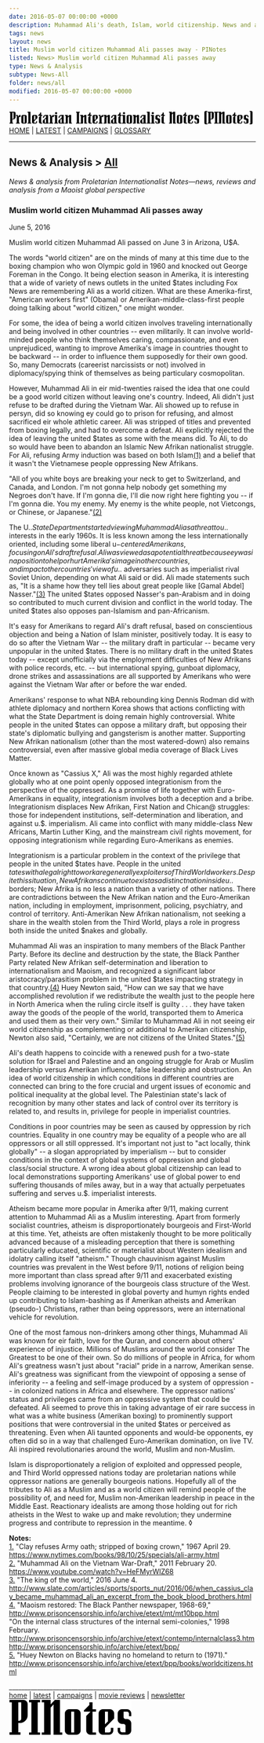 ```yaml
---
date: 2016-05-07 00:00:00 +0000
description: Muhammad Ali's death, Islam, world citizenship. News and analysis from PINotes -- news, reviews and analysis from a Maoist global perspective
tags: news
layout: news
title: Muslim world citizen Muhammad Ali passes away - PINotes
listed: News> Muslim world citizen Muhammad Ali passes away
type: News & Analysis
subtype: News-All
folder: news/all
modified: 2016-05-07 00:00:00 +0000
---
```

<div class="hide"><p id="banner-md"><a href="../index.md"><img src="../_layouts/images/banner_small_600.png" alt="Proletarian Internationalist Notes (PINotes)" /></a><br /><a href="../index.md">HOME</a> | <a href="../pages/latest.md">LATEST</a> | <a href="../pages/agitation/index.md">CAMPAIGNS</a> | <a href="../pages/glossary/index.md">GLOSSARY</a></p><hr /><h2>News & Analysis &gt; <a href="../news/all/index.md">All</a></h2></div><p><i>News & analysis from Proletarian Internationalist Notes&mdash;news, reviews and analysis from a Maoist global perspective</i></p><div class="hide"></div>

### Muslim world citizen Muhammad Ali passes away

June 5, 2016

Muslim world citizen Muhammad Ali passed on June 3 in Arizona, U$A.

The words "world citizen" are on the minds of many at this time due to the boxing champion who won Olympic gold in 1960 and knocked out George Foreman in the Congo. It being election season in Amerika, it is interesting that a wide of variety of news outlets in the united $tates including Fox News are remembering Ali as a world citizen. What are these Amerika-first, "American workers first" (Obama) or Amerikan-middle-class-first people doing talking about "world citizen," one might wonder.

For some, the idea of being a world citizen involves traveling internationally and being involved in other countries -- even militarily. It can involve world-minded people who think themselves caring, compassionate, and even unprejudiced, wanting to improve Amerika's image in countries thought to be backward -- in order to influence them supposedly for their own good. So, many Democrats (careerist narcissists or not) involved in diplomacy/spying think of themselves as being particulary cosmopolitan.

However, Muhammad Ali in eir mid-twenties raised the idea that one could be a good world citizen without leaving one's country. Indeed, Ali didn't just refuse to be drafted during the Vietnam War. Ali showed up to refuse in persyn, did so knowing ey could go to prison for refusing, and almost sacrificed eir whole athletic career. Ali was stripped of titles and prevented from boxing legally, and had to overcome a defeat. Ali explicitly rejected the idea of leaving the united $tates as some with the means did. To Ali, to do so would have been to abandon an Islamic New Afrikan nationalist struggle. For Ali, refusing Army induction was based on both Islam<a href="#user-content-note1" name="user-content-noteref1">(1)</a> and a belief that it wasn't the Vietnamese people oppressing New Afrikans.

"All of you white boys are breaking your neck to get to Switzerland, and Canada, and London. I'm not gonna help nobody get something my Negroes don't have. If I'm gonna die, I'll die now right here fighting you -- if I'm gonna die. You my enemy. My enemy is the white people, not Vietcongs, or Chinese, or Japanese."<a href="#user-content-note2" name="user-content-noteref2">(2)</a>

The U.$. State Department started viewing Muhammad Ali as a threat to u.$. interests in the early 1960s. It is less known among the less internationally oriented, including some liberal u$-centered Amerikans, focusing on Ali's draft refusal. Ali was viewed as a potential threat because ey was in a position to help or hurt Amerika's image in other countries, and impact other countries' view of u.$. adversaries such as imperialist rival Soviet Union, depending on what Ali said or did. Ali made statements such as, "It is a shame how they tell lies about great people like [Gamal Abdel] Nasser."<a href="#user-content-note3" name="user-content-noteref3">(3)</a> The united $tates opposed Nasser's pan-Arabism and in doing so contributed to much current division and conflict in the world today. The united $tates also opposes pan-Islamism and pan-Africanism.

It's easy for Amerikans to regard Ali's draft refusal, based on conscientious objection and being a Nation of Islam minister, positively today. It is easy to do so after the Vietnam War -- the military draft in particular -- became very unpopular in the united $tates. There is no military draft in the united $tates today -- except unofficially via the employment difficulties of New Afrikans with police records, etc. -- but international spying, gunboat diplomacy, drone strikes and assassinations are all supported by Amerikans who were against the Vietnam War after or before the war ended.

Amerikans' response to what NBA rebounding king Dennis Rodman did with athlete diplomacy and northern Korea shows that actions conflicting with what the State Department is doing remain highly controversial. White people in the united $tates can oppose a military draft, but opposing their state's diplomatic bullying and gangsterism is another matter. Supporting New Afrikan nationalism (other than the most watered-down) also remains controversial, even after massive global media coverage of Black Lives Matter.

Once known as "Cassius X," Ali was the most highly regarded athlete globally who at one point openly opposed integrationism from the perspective of the oppressed. As a promise of life together with Euro-Amerikans in equality, integrationism involves both a deception and a bribe. Integrationism displaces New Afrikan, First Nation and Chican@ struggles: those for independent institutions, self-determination and liberation, and against u.$. imperialism. Ali came into conflict with many middle-class New Africans, Martin Luther King, and the mainstream civil rights movement, for opposing integrationism while regarding Euro-Amerikans as enemies.

 Integrationism is a particular problem in the context of the privilege that people in the united $tates have. People in the united $tates with a legal right to work are generally exploiters of Third World workers. Despite this situation, New Afrikans continue to exist as a distinct nation inside u.$. borders; New Afrika is no less a nation than a variety of other nations. There are contradictions between the New Afrikan nation and the Euro-Amerikan nation, including in employment, imprisonment, policing, psychiatry, and control of territory. Anti-Amerikan New Afrikan nationalism, not seeking a share in the wealth stolen from the Third World, plays a role in progress both inside the united $nakes and globally.

Muhammad Ali was an inspiration to many members of the Black Panther Party. Before its decline and destruction by the state, the Black Panther Party related New Afrikan self-determination and liberation to internationalism and Maoism, and recognized a significant labor aristocracy/parasitism problem in the united $tates impacting strategy in that country.<a href="#user-content-note4" name="user-content-noteref4">(4)</a> Huey Newton said, "How can we say that we have accomplished revolution if we redistribute the wealth just to the people here in North America when the ruling circle itself is guilty . . . they have taken away the goods of the people of the world, transported them to America and used them as their very own." Similar to Muhammad Ali in not seeing eir world citizenship as complementing or additional to Amerikan citizenship, Newton also said, "Certainly, we are not citizens of the United States."<a href="#user-content-note5" name="user-content-noteref5">(5)</a>

Ali's death happens to coincide with a renewed push for a two-state solution for I$rael and Palestine and an ongoing struggle for Arab or Muslim leadership versus Amerikan influence, false leadership and obstruction. An idea of world citizenship in which conditions in different countries are connected can bring to the fore crucial and urgent issues of economic and political inequality at the global level. The Palestinian state's lack of recognition by many other states and lack of control over its territory is related to, and results in, privilege for people in imperialist countries.

Conditions in poor countries may be seen as caused by oppression by rich countries. Equality in one country may be equality of a people who are all oppressors or all still oppressed. It's important not just to "act locally, think globally" -- a slogan appropriated by imperialism -- but to consider conditions in the context of global systems of oppression and global class/social structure. A wrong idea about global citizenship can lead to local demonstrations supporting Amerikans' use of global power to end suffering thousands of miles away, but in a way that actually perpetuates suffering and serves u.$. imperialist interests.

Atheism became more popular in Amerika after 9/11, making current attention to Muhammad Ali as a Muslim interesting. Apart from formerly socialist countries, atheism is disproportionately bourgeois and First-World at this time. Yet, atheists are often mistakenly thought to be more politically advanced because of a misleading perception that there is something particularly educated, scientific or materialist about Western idealism and idolatry calling itself "atheism." Though chauvinism against Muslim countries was prevalent in the West before 9/11, notions of religion being more important than class spread after 9/11 and exacerbated existing problems involving ignorance of the bourgeois class structure of the West. People claiming to be interested in global poverty and humyn rights ended up contributing to Islam-bashing as if Amerikan atheists and Amerikan (pseudo-) Christians, rather than being oppressors, were an international vehicle for revolution.

One of the most famous non-drinkers among other things, Muhammad Ali was known for eir faith, love for the Quran, and concern about others' experience of injustice. Millions of Muslims around the world consider The Greatest to be one of their own. So do millions of people in Africa, for whom Ali's greatness wasn't just about "racial" pride in a narrow, Amerikan sense. Ali's greatness was significant from the viewpoint of opposing a sense of inferiority -- a feeling and self-image produced by a system of oppression -- in colonized nations in Africa and elsewhere. The oppressor nations' status and privileges came from an oppressive system that could be defeated. Ali seemed to prove this in taking advantage of eir rare success in what was a white business (Amerikan boxing) to prominently support positions that were controversial in the united $tates or perceived as threatening. Even when Ali taunted opponents and would-be opponents, ey often did so in a way that challenged Euro-Amerikan domination, on live TV. Ali inspired revolutionaries around the world, Muslim and non-Muslim.

Islam is disproportionately a religion of exploited and oppressed people, and Third World oppressed nations today are proletarian nations while oppressor nations are generally bourgeois nations. Hopefully all of the tributes to Ali as a Muslim and as a world citizen will remind people of the possibility of, and need for, Muslim non-Amerikan leadership in peace in the Middle East. Reactionary idealists are among those holding out for rich atheists in the West to wake up and make revolution; they undermine progress and contribute to repression in the meantime. &loz;

<b>Notes:</b><br />
<a href="#user-content-noteref1" name="user-content-note1">1.</a> "Clay refuses Army oath; stripped of boxing crown," 1967 April 29. https://www.nytimes.com/books/98/10/25/specials/ali-army.html</a><br />
<a href="#user-content-noteref2" name="user-content-note2">2.</a> "Muhammad Ali on the Vietnam War-Draft," 2011 February 20. https://www.youtube.com/watch?v=HeFMyrWlZ68<br />
<a href="#user-content-noteref3" name="user-content-note3">3.</a> "The king of the world," 2016 June 4. http://www.slate.com/articles/sports/sports_nut/2016/06/when_cassius_clay_became_muhammad_ali_an_excerpt_from_the_book_blood_brothers.html<br />
<a href="#user-content-noteref4" name="user-content-note4">4.</a> "Maoism restored: The Black Panther newspaper, 1968-69," http://www.prisoncensorship.info/archive/etext/mt/mt10bpp.html<br />
"On the internal class structures of the internal semi-colonies," 1998 February. http://www.prisoncensorship.info/archive/etext/contemp/internalclass3.htm<br />
http://www.prisoncensorship.info/archive/etext/bpp/<br />
<a href="#user-content-noteref5" name="user-content-note5">5.</a> "Huey Newton on Blacks having no homeland to return to (1971)." http://www.prisoncensorship.info/archive/etext/bpp/books/worldcitizens.html

<div class="hide"></div><div class="hide"><p>_____________________________________<br /><a href="../index.md">home</a> | <a href="../pages/latest.md">latest</a> | <a href="../pages/agitation/index.md">campaigns</a> | <a href="../reviews/movies/index.md">movie reviews</a> | <a href="../pages/newsletter/index.md">newsletter</a><br /><a href="../index.md"><img src="../_layouts/images/logo_250.png" alt="PINotes" /></a></p></div>
